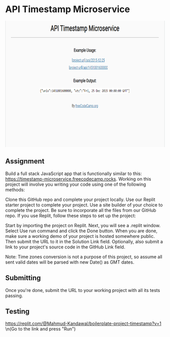 # API Timestamp Microservice

<img src = "images/time.png" height = 400 width = 675> 

## Assignment

Build a full stack JavaScript app that is functionally similar to this: https://timestamp-microservice.freecodecamp.rocks. Working on this project will involve you writing your code using one of the following methods:

Clone this GitHub repo and complete your project locally.
Use our Replit starter project to complete your project.
Use a site builder of your choice to complete the project. Be sure to incorporate all the files from our GitHub repo.
If you use Replit, follow these steps to set up the project:

Start by importing the project on Replit.
Next, you will see a .replit window.
Select Use run command and click the Done button.
When you are done, make sure a working demo of your project is hosted somewhere public. Then submit the URL to it in the Solution Link field. Optionally, also submit a link to your project's source code in the GitHub Link field.

Note: Time zones conversion is not a purpose of this project, so assume all sent valid dates will be parsed with new Date() as GMT dates.

## Submitting

Once you're done, submit the URL to your working project with all its tests passing.

## Testing 
https://replit.com/@Mahmud-Kandawal/boilerplate-project-timestamp?v=1
\n(Go to the link and press "Run")
